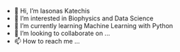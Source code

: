 - 👋 Hi, I’m Iasonas Katechis
- 👀 I’m interested in Biophysics and Data Science
- 🌱 I’m currently learning Machine Learning with Python
- 💞️ I’m looking to collaborate on ...
- 📫 How to reach me ...

<!---
ikatechis/ikatechis is a ✨ special ✨ repository because its `README.md` (this file) appears on your GitHub profile.
You can click the Preview link to take a look at your changes.
--->

